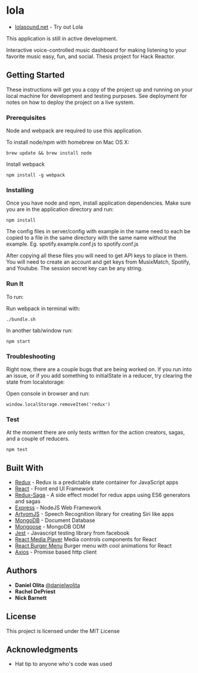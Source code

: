 # lola

* [lolasound.net](http://lolasound.net) - Try out Lola

This application is still in active development.

Interactive voice-controlled music dashboard for making listening to your favorite music easy, fun, and social. Thesis project for Hack Reactor.

## Getting Started

These instructions will get you a copy of the project up and running on your local machine for development and testing purposes. See deployment for notes on how to deploy the project on a live system.

### Prerequisites

Node and webpack are required to use this application.

To install node/npm with homebrew on Mac OS X:

```
brew update && brew install node
```

Install webpack

```
npm install -g webpack
```

### Installing

Once you have node and npm, install application dependencies.
Make sure you are in the application directory and run:

```
npm install
```

The config files in server/config with example in the name need to each be copied to a file in the same directory
with the same name without the example. Eg. spotify.example.conf.js to spotify.conf.js

After copying all these files you will need to get API keys to place in them. You will need to create an account and get keys
from MusixMatch, Spotify, and Youtube. The session secret key can be any string.

### Run It

To run:

Run webpack in terminal with:
```
./bundle.sh
```

In another tab/window run:

```
npm start
```

### Troubleshooting

Right now, there are a couple bugs that are being worked on. If you run into
an issue, or if you add something to initialState in a reducer,
try clearing the state from localstorage:

Open console in browser and run:
```
window.localStorage.removeItem('redux')
```

### Test

At the moment there are only tests written for the action creators, sagas, and a couple of reducers.

```
npm test
```

## Built With

* [Redux](http://redux.js.org/) - Redux is a predictable state container for JavaScript apps
* [React](https://facebook.github.io/react/) - Front end UI Framework
* [Redux-Saga](https://github.com/redux-saga/redux-saga) - A side effect model for redux apps using ES6 generators and sagas
* [Express](http://expressjs.com/) - NodeJS Web Framework
* [ArtyomJS](https://sdkcarlos.github.io/sites/artyom.html) - Speech Recognition library for creating Siri like apps
* [MongoDB](https://www.mongodb.com/) - Document Database
* [Mongoose](http://mongoosejs.com/) - MongoDB ODM
* [Jest](https://facebook.github.io/jest/) - Javascript testing library from facebook
* [React Media Player](https://github.com/souporserious/react-media-player) Media controls components for React
* [React Burger Menu](https://github.com/negomi/react-burger-menu) Burger menu with cool animations for React
* [Axios](https://github.com/mzabriskie/axios) - Promise based http client

## Authors

* **Daniel Olita** [@danielwolita](https://twitter.com/danielwolita)
* **Rachel DePriest**
* **Nick Barnett**

## License

This project is licensed under the MIT License

## Acknowledgments

* Hat tip to anyone who's code was used
